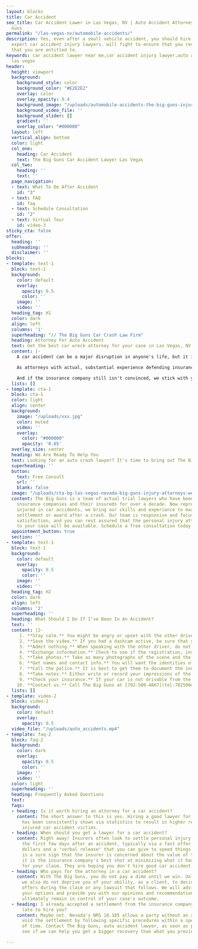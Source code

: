 ```yaml
---
layout: blocks
title: Car Accident
seo_title: Car Accident Lawer in Las Vegas, NV | Auto Accident Attorney | The Big
  Guns
permalink: "/las-vegas-nv/automobile-accidents/"
description: Yes, even after a small vehicle accident, you should hire a lawyer. Our
  expert car accident injury lawyers. will fight to ensure that you receive the compensation
  that you are entitled to.
keywords: car accident lawyer near me,car accident injury lawyer,auto accident lawyer
  las vegas
header:
  height: viewport
  background:
    background_style: color
    background_color: "#E2E2E2"
    overlay: color
    overlay_opacity: 0.4
    background_image: "/uploads/automobile-accidents-the-big-guns-injury-attorneys-las-vegas.jpg"
    background_video_file: ''
    background_slider: []
    gradient: ''
    overlay_color: "#000000"
  layout: left
  vertical_align: bottom
  color: light
  col_one:
    heading: Car Accident
    text: The Big Guns Car Accident Lawyer Las Vegas
  col_two:
    heading: ''
    text: ''
  page_navigation:
  - text: What To Do After Accident
    id: "3"
  - text: FAQ
    id: faq
  - text: Schedule Consultation
    id: "2"
  - text: Virtual Tour
    id: video-3
sticky_cta: false
offer:
  heading: ''
  subheading: ''
  disclaimer: ''
blocks:
- template: text-1
  block: text-1
  background:
    color: default
    overlay:
      opacity: 0.5
      color: ''
    image: ''
    video: ''
  heading_tag: H1
  color: dark
  align: left
  columns: '1'
  superheading: "// The Big Guns Car Crash Law Firm"
  heading: Attorney For Auto Accident
  text: Get the best car wreck attorney for your case in Las Vegas, NV
  content: |-
    A car accident can be a major disruption in anyone's life, but it is even worse when it results in an injury. It is almost always worth hiring a lawyer to represent you for a car accident for many reasons. The nature of your injuries, the types of treatment that are actually effective, how to negotiate with the insurer of the at-fault driver, and even negotiating the replacement or repairs to your car are all issues that take additional time and expertise to understand and process effectively. Insurers know this, and they often seek to make the situation easy for claimants by making extraordinarily low offers while you try to deal with the disruption caused by their client.

    As attorneys with actual, substantial experience defending insurance companies and their clients for well over a decade, we know how to handle your personal injury case. We know how to best handle the insurance claim stage and develop the evidence supporting your claim, argue the issues with the insurer's claims handling professionals in a convincing way, and give your claim the best chance of being paid out without the need for a lawsuit. We know what the insurers look at when evaluating your case, and we will do what we can to get them to see your claim's value in the same way we do.

    And if the insurance company still isn't convinced, we stick with you through the lawsuit. We have an active litigation and trial practice, and we will not take a case that we do not feel confident in litigating if need be. As we have actual trial experience, your lawsuit will not be handed off to an attorney you never met and has no history of working on the file.
  lists: []
- template: cta-1
  block: cta-1
  color: light
  align: center
  background:
    image: "/uploads/xxx.jpg"
    color: muted
    video: ''
    overlay:
      color: "#000000"
      opacity: '0.65'
  overlay_size: center
  heading: We Are Ready To Help You
  text: Looking for an auto crash lawyer? It's time to bring out The Big Guns
  superheading: ''
  button:
    text: Free Consult
    url: ''
    blank: false
  image: "/uploads/cta-bg-las-vegas-nevada-big-guns-injury-attorneys-we-care.jpg"
  content: The Big Guns is a team of actual trial lawyers who have been representing
    insurance companies and their insureds for over a decade. Now representing people
    injured in car accidents, we bring our skills and experience to maximize your
    settlement or award after a crash. Our team is responsive and focused on client
    satisfaction, and you can rest assured that the personal injury attorneys assigned
    to your case will be available. Schedule a free consultation today!
  appointment_button: true
  section: ''
- template: text-1
  block: text-1
  background:
    color: default
    overlay:
      opacity: 0.5
      color: ''
    image: ''
    video: ''
  heading_tag: H2
  color: dark
  align: left
  columns: '2'
  superheading: ''
  heading: What Should I Do If I've Been In An Accident?
  text: ''
  content: |2-
     1. **Stay calm.** You might be angry or upset with the other driver, but do not lose your cool. Now is not the time to prove your case, nor to express your anger with the other driver.
     2. **Save the video.** If you had a dashcam active, be sure that you do what you need to do to ensure that it saves the video footage of the accident. Keep the camera safe. Note whether the other driver's car also had a dashcam.
     3. **Admit nothing.** When speaking with the other driver, do not admit fault and do not make any statements about whether you are injured. People are often filled with adrenaline after an accident, and pain from the encounter may only set in hours after the event. Let the other side talk, and later take note of what they said.
     4. **Exchange information.** Check to see if the registration, insurance, and names all match. If not, ask for clarification as to relationships.
     5. **Take photos.** Take as many photographs of the scene and the cars involved as you can. Save them to a location off of your phone after the accident so that they will not be lost, such as with Dropbox, OneDrive, Box, or iCloud. Be sure to get photos of the license plate, any debris on the ground from the accident, and pictures of all of the involved cars together in the same picture to show them relative to each other.
     6. **Get names and contact info.** You will want the identities of any witnesses at the scene, including contact information. Also, be sure to note how many people were in each car.
     7. **Call the police.** It is best to get them to document the incident where possible. Sometimes they will not respond to car accident calls. If this happens, be sure to later turn in a report to the responsible police department with the information you need. For your convenience, here is a [link to the form](https://dmv.nv.gov/pdfforms/sr1.pdf "link to the form").
     8. **Take notes.** Either write or record your impressions of the incident, including your observations regarding the other driver's sobriety, their use of a phone, the facts as you recall them, and the like. This will help you later in remembering the details of what happened. A voice recorder or a note program on your smartphone, like Google Keep, Microsoft OneNote, Evernote, and others can help if you do not have a pad and pen handy.
     9. **Check your insurance.** If your car is not drivable from the scene, check your insurance policy to see if you have roadside assistance available, including towing.
    10. **Contact us.** Call The Big Guns at [702-500-4867](tel:7025004867 "Call Today") for powerful, aggressive representation for your auto accident.
  lists: []
- template: video-2
  block: video-2
  background:
    color: default
    overlay:
      opacity: 0.5
  video_file: "/uploads/auto_accidents.mp4"
- template: faq-2
  block: faq-2
  background:
    color: dark
    overlay:
      opacity: 0.5
      color: ''
    image: ''
    video: ''
  color: light
  superheading: ''
  heading: Frequently Asked Questions
  text: 
  faqs:
  - heading: Is it worth hiring an attorney for a car accident?
    content: The short answer to this is yes. Hiring a good lawyer for car accidents
      has been consistently shown via statistics to result in higher recoveries for
      injured car accident victims.
  - heading: When should you get a lawyer for a car accident?
    content: Right away! Insurers often look to settle personal injury claims within
      the first few days after an accident, typically via a fast offer of a few thousand
      dollars and a "verbal release" that you can give to speed things along. This
      is a sure sign that the insurer is concerned about the value of the claim, and
      it is the insurance company's best shot at minimizing what it has to pay you
      for your claim. They are hoping you don't hire good car accident lawyers.
  - heading: Who pays for the attorney in a car accident?
    content: With The Big Guns, you do not pay a dime until we win. Unlike some others,
      we also do not deprive you of your ability, as a client, to decide on settlement
      offers during the claim or any lawsuit that follows. We will advise you about
      your options and provide you with our opinions and recommendations, but you
      ultimately remain in control of your case's outcome.
  - heading: I already accepted a settlement from the insurance company! Is it too
      late to hire you?
    content: Maybe not. Nevada's NRS 10.185 allows a party without an attorney to
      void the settlement by following specific procedures within a specific amount
      of time. Contact The Big Guns, auto accident lawyer, as soon as possible to
      see if we can help you get a bigger recovery than what you previously accepted.

---
```

